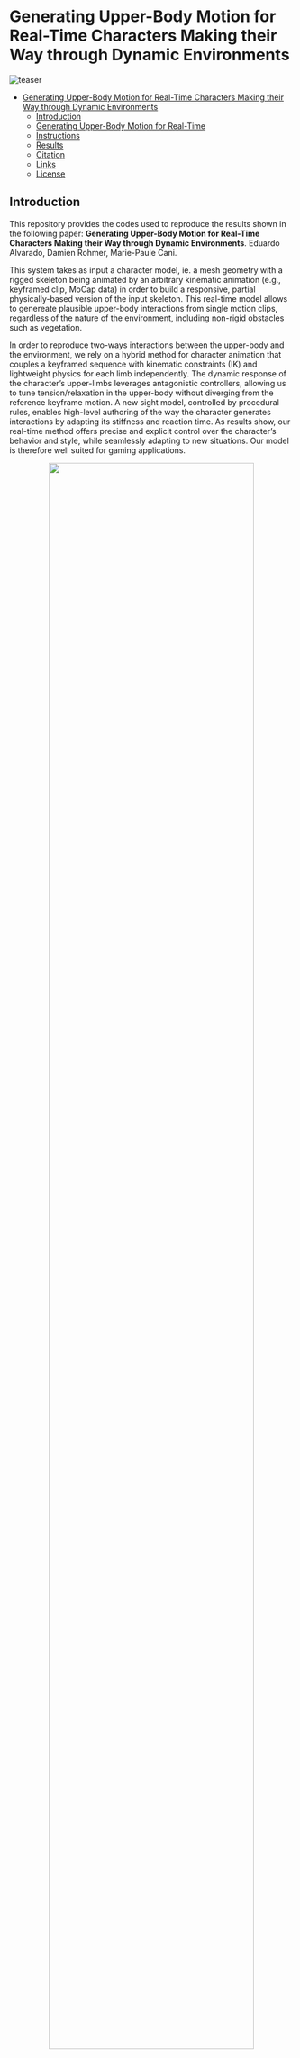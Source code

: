 # Generating Upper-Body Motion for Real-Time Characters Making their Way through Dynamic Environments

![teaser](Docs/Images/interactions-1.jpg)

- [Generating Upper-Body Motion for Real-Time Characters Making their Way through Dynamic Environments](#generating-upper-body-motion-for-real-time-characters-making-their-way-through-dynamic-environments)
  - [Introduction](#introduction)
  - [Generating Upper-Body Motion for Real-Time](#generating-upper-body-motion-for-real-time)
  - [Instructions](#instructions)
  - [Results](#results)
  - [Citation](#citation)
  - [Links](#links)
  - [License](#license)


<a name="Introduction"></a>
## Introduction

This repository provides the codes used to reproduce the results shown in the following paper: **Generating Upper-Body Motion for Real-Time Characters Making their Way through Dynamic Environments**. Eduardo Alvarado, Damien Rohmer, Marie-Paule Cani.

This system takes as input a character model, ie. a mesh geometry with a rigged skeleton being animated by an arbitrary kinematic animation (e.g., keyframed clip, MoCap data) in order to build a responsive, partial physically-based version of the input skeleton. This real-time model allows to genereate plausible upper-body interactions from single motion clips, regardless of the nature of the environment, including non-rigid obstacles such as vegetation.

In order to reproduce two-ways interactions between the upper-body and the environment, we rely on a hybrid method for character animation that couples a keyframed sequence with kinematic constraints (IK) and lightweight physics for each limb independently. The dynamic response of the character’s upper-limbs leverages antagonistic controllers, allowing us to tune tension/relaxation in the upper-body without diverging from the reference keyframe motion. A new sight model, controlled by procedural rules, enables high-level authoring of the way the character generates interactions by adapting its stiffness and reaction time. As results show, our real-time method
offers precise and explicit control over the character’s behavior and style, while seamlessly adapting to new situations. Our model is therefore well suited for gaming applications.

<p align="center">
  <img src="Docs/Gifs/with-without.gif" width="85%">
</p>
<p align="center"><em>Figure 1: Examples of two-ways interactions with different obstacles. Left: Baseline animation. Right: Ours.</em></p>

<a name="steps"></a>
## Generating Upper-Body Motion for Real-Time

We propose a hybrid character model for upper-body interactions that merges both, a kinematic input animation and lightweight physics. Our anchor system aims to blend both, in a way that is simple for the user to define which limbs are affected by physics during the animation. For example, you can decide that your torso follows the kinematic animation, while the head, or one arm, is fully driven by physics. The decision on which limbs are simulated is driven by the anchor *a* and remains fully dynamic, and can be activated or deactivated at run-time for each body part.

<p align="center">
  <img src="Docs/Images/interactions-2.jpg" width="85%">
</p>
<p align="center"><em>Figure 2: Different anchor configurations for our hybrid model.</em></p>

<p align="center">
  <img src="Docs/Gifs/anchor.gif" width="85%">
</p>
<p align="center"><em>Figure 3: Applying our hybrid model to an arbitrary animation.</em></p>

Then, our goal is to not only having a passive physical version of the chosen limb, but actuated based. PD controllers are able to convert an angular error to a spring-like force with certain stiffness to do this. However, setting a fixed value of tension though its gains do not allow the skeleton to reach preciselly a target orientation while external torques are applied, such as the effect of weight. On the other hand, changing the gains over time to minimize the error do also change the stiffness, and therefore the style of the motion. For this purpose, we rely on antagonistic controllers. This controllers guarantee to reach an equilibrium at any arbitrary target orientation, while preserving the motion style by decoupling stiffness and position control.

<p align="center">
  <img src="Docs/Gifs/antagonistic.gif" width="85%">
</p>
<p align="center"><em>Figure 4: Actuated physical limb using antagonistric controllers. The target orientation remains unchanged while we modify the amount of muscular tension.</em></p>

In a final step, we need to make the character aware of its surroundings. To leverage our antagonisic control, we now use an anticipation approach based on ray-casting and a set of procedural rules to modify the kinematic skeleton, and consequently driving the active ragdoll skeleton, resulting therefore in a responsive skeleton version of the original key-framed animation.

<p align="center">
  <img src="Docs/Images/interactions-15.jpg" width="85%">
</p>
<p align="center"><em>Figure 5: Our anticipation system detects the obstacles in front of the character and collects the metadata from the environment.</em></p>

The anticipation system can be as well use to model a linear relationship between the mass information of the objects coming from the metadata of the environment and the amount of stiffness in our antagonistic control, making gestures stiffer when the character anticipates to act against heavier obstacles, or more relaxed when it acts against elements that it anticipates to be lighter. The set of procedural rules allows us to adapt the reaction time of the character too, based on the object's velocity.

<p align="center">
  <img src="Docs/Gifs/mass.gif" width="43%">
&nbsp; &nbsp;
  <img src="Docs/Gifs/time.gif" width="50%">
</p>
<p align="center"><em>Figure 6: Left: Adapting the muscular rigidity to interact with heavier obstacles. Right: Changing the reaction time.</em></p>

*For more information about the method and mathematical background behind the approach, please refer to the paper.*

<a name="Instructions"></a>
## Instructions

The repository contains all the necessary assets to run the project without additional material. The last version has been tested on the **Unity version 2021.3.5f1**. Inside the `Assets`, the following structure is introduced:

    .
    ├── ...
    ├── Assets 
    │   ├── ...		
    │   ├── Demos                               # Simpler scenes to show antagonistic controllers, IK or Quaternion operations
    │   ├── Characters                          # Character models containing meshes, animation clips and rigs
    │   ├── Environment                         # Elements for the environment: Dynamic obstacles, meshes, materials and so on
    │   ├── Scenes (Examples)                   # Scenes ready-to-use. Make sure you use the final scenes in the "Examples" folder! Others are experimental.
    │   │     ├── ...         
    │   │     ├── Scene - Basic                 # Simpler scenes to experiment with interactions (shown in image)
    │   │     ├── Scene - Outdoor Environment   # Natural Environment containing the natural assets
    │   │     └── ...         
    │   ├── Scripts                             # .cs scripts
    │   └── ...                
    ├── Docs
    ├── ...				
    ├── README.md
    └── LICENSE

Go to `Assets > Scenes > Examples` and open the `Scene - Basic` scene. Click in the **play button**, and after that, you will be able to control the character with the keyboard or gamepad. In the `Game` window, you will find an environment where you can move your third-person character, along with an the surrounding elements to be observed and manipulated.

<p align="center">
  <img src="Docs/Gifs/third-1.gif" width="40%">
  &nbsp; &nbsp;
  <img src="Docs/Gifs/third-2.gif" width="40%">
</p>
<p align="center"><em>Figure 7: Scene - Basic.</em></p>

The character is composed of three simultaneous models:
* **Kinematic**: Contains a state-machine with keyframed motion clips, such as walking or running, and two IK layers: one for the feet and another for the arms.
* **Ragdoll**: Physically-based model composed of rigid-bodies and antagonistic joints. A master script called `AntagonisticGains` is used to modify the stiffness gains at a high-level in the actuated physical model, and they can be set manually or automatically based on external metadata.
* **Interpolated**: Auxiliary model to define the anchor in our hybrid system and blend both, kinematic and ragdoll rigs. The script `SetSkeletons` can be used to define the anchor in the upper-body.

Each antagonistic controller is defined by a set of gains for each Degree-of-Freedom (DOF):
* **k_L** and **k_H**: Lower and upper proportional gains of the controller.
* **I**: Integral gain.
* **D**: Derivative gain.

Each controller status and stiffness configuration can be defined mathematically by a so-called isoline, that represents the current orientation, target orientation and stiffness amount to be used when performing the movement. This isoline is described by the `slope` and `intercept` of the controller. Besides, each of them is constraint to be rotated within some angular limits defined by the antagonistic controller, `min soft limit` and `max soft limit`. These isolines can be displayed in real-time by activating the `canvas` in the hierarchy.

<p align="center">
  <img src="Docs/Images/isolines.jpg" width="85%">
</p>

Two main elements are affected by the set of procedural rules, the **mass** and **velocity** of the obstacle. A summary of the internal and external parameters, along with a definition and description of how they affect the motion is shown below:

<p align="center">
  <img src="Docs/Images/table.jpg" width="50%">
</p>

*For more information about the procedural rules to modify the character's behaviour, please refer to the paper.*

<a name="Results"></a>
## Results

The repository contains a natural environment containing different dynamic, non-rigid assets that the character can interact with. 

<p align="center">
  <img src="Docs/Gifs/rotatingFieldShort.gif" width="75%">
</p>

<p align="center">
  <img src="Docs/Images/interactions-14.jpg" width="75%">
</p>

<p align="center">
  <img src="Docs/Images/interactions-9.jpg" width="36.5%">
&nbsp; &nbsp;
  <img src="Docs/Images/interactions-10.jpg" width="36.5%">
</p>

<p align="center">
  <img src="Docs/Images/interactions-11.jpg" width="36.5%">
&nbsp; &nbsp;
  <img src="Docs/Images/interactions-12.jpg" width="36.5%">
</p>

<a name="Citation"></a>
## Citation

```bibtex
@article{,
title = {TODO},
}
```
<a name="Links"></a>
## Links

- [Project Page](https://edualvarado.com/generating-upper-body-motion/)
- [Paper]()
- [Video]()

<a name="License"></a>
## License

The code is released under MIT License. See LICENSE for details.
